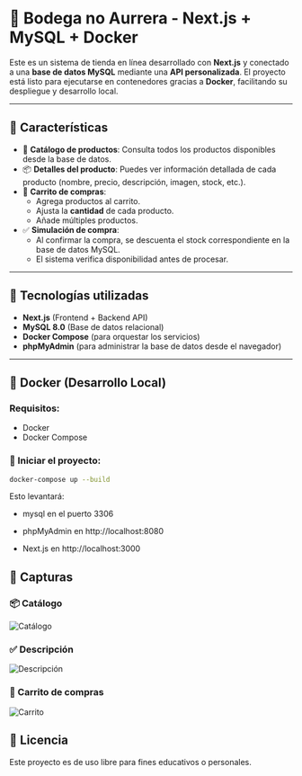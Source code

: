 # 🛒 Bodega no Aurrera - Next.js + MySQL + Docker

Este es un sistema de tienda en línea desarrollado con **Next.js** y conectado a una **base de datos MySQL** mediante una **API personalizada**. El proyecto está listo para ejecutarse en contenedores gracias a **Docker**, facilitando su despliegue y desarrollo local.

---

## 🚀 Características

- 🔎 **Catálogo de productos**: Consulta todos los productos disponibles desde la base de datos.
- 📦 **Detalles del producto**: Puedes ver información detallada de cada producto (nombre, precio, descripción, imagen, stock, etc.).
- 🛒 **Carrito de compras**:
  - Agrega productos al carrito.
  - Ajusta la **cantidad** de cada producto.
  - Añade múltiples productos.
- ✅ **Simulación de compra**:
  - Al confirmar la compra, se descuenta el stock correspondiente en la base de datos MySQL.
  - El sistema verifica disponibilidad antes de procesar.

---

## 🧱 Tecnologías utilizadas

- **Next.js** (Frontend + Backend API)
- **MySQL 8.0** (Base de datos relacional)
- **Docker Compose** (para orquestar los servicios)
- **phpMyAdmin** (para administrar la base de datos desde el navegador)

---

## 🐳 Docker (Desarrollo Local)

### Requisitos:

- Docker
- Docker Compose

### 🔧 Iniciar el proyecto:

```bash
docker-compose up --build
```
Esto levantará:

- mysql en el puerto 3306

- phpMyAdmin en http://localhost:8080

- Next.js en http://localhost:3000

## 📸 Capturas

### 📦 Catálogo
![Catálogo](./public/images/1.png)

### ✅ Descripción
![Descripción](./public/images/2.png)

### 🛒 Carrito de compras
![Carrito](./public/images/3.png)


## 📄 Licencia
Este proyecto es de uso libre para fines educativos o personales.
